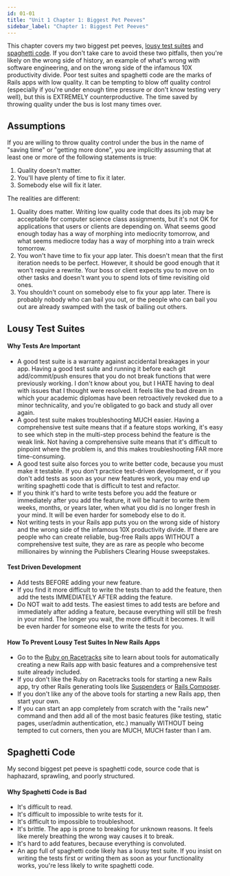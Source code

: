 ```yaml
---
id: 01-01
title: "Unit 1 Chapter 1: Biggest Pet Peeves"
sidebar_label: "Chapter 1: Biggest Pet Peeves"
---
```


This chapter covers my two biggest pet peeves, [lousy test suites](#lousy-test-suites) and [spaghetti code](#spaghetti-code).  If you don't take care to avoid these two pitfalls, then you're likely on the wrong side of history, an example of what's wrong with software engineering, and on the wrong side of the infamous 10X productivity divide.  Poor test suites and spaghetti code are the marks of Rails apps with low quality.  It can be tempting to blow off quality control (especially if you're under enough time pressure or don't know testing very well), but this is EXTREMELY counterproductive.  The time saved by throwing quality under the bus is lost many times over.

## Assumptions
If you are willing to throw quality control under the bus in the name of "saving time" or "getting more done", you are implicitly assuming that at least one or more of the following statements is true:
1. Quality doesn't matter.
2. You'll have plenty of time to fix it later.
3. Somebody else will fix it later.

The realities are different:
1.  Quality does matter.  Writing low quality code that does its job may be acceptable for computer science class assignments, but it's not OK for applications that users or clients are depending on.  What seems good enough today has a way of morphing into mediocrity tomorrow, and what seems mediocre today has a way of morphing into a train wreck tomorrow.
2.  You won't have time to fix your app later.  This doesn't mean that the first iteration needs to be perfect.  However, it should be good enough that it won't require a rewrite.  Your boss or client expects you to move on to other tasks and doesn't want you to spend lots of time revisiting old ones.
3.  You shouldn't count on somebody else to fix your app later.  There is probably nobody who can bail you out, or the people who can bail you out are already swamped with the task of bailing out others.

Lousy Test Suites
-----------------
#### Why Tests Are Important
* A good test suite is a warranty against accidental breakages in your app.  Having a good test suite and running it before each git add/commit/push ensures that you do not break functions that were previously working.  I don't know about you, but I HATE having to deal with issues that I thought were resolved.  It feels like the bad dream in which your academic diplomas have been retroactively revoked due to a minor technicality, and you're obligated to go back and study all over again.
* A good test suite makes troubleshooting MUCH easier.  Having a comprehensive test suite means that if a feature stops working, it's easy to see which step in the multi-step process behind the feature is the weak link.  Not having a comprehensive suite means that it's difficult to pinpoint where the problem is, and this makes troubleshooting FAR more time-consuming.
* A good test suite also forces you to write better code, because you must make it testable.  If you don't practice test-driven development, or if you don't add tests as soon as your new features work, you may end up writing spaghetti code that is difficult to test and refactor.
* If you think it's hard to write tests before you add the feature or immediately after you add the feature, it will be harder to write them weeks, months, or years later, when what you did is no longer fresh in your mind.  It will be even harder for somebody else to do it.
* Not writing tests in your Rails app puts you on the wrong side of history and the wrong side of the infamous 10X productivity divide.  If there are people who can create reliable, bug-free Rails apps WITHOUT a comprehensive test suite, they are as rare as people who become millionaires by winning the Publishers Clearing House sweepstakes.

#### Test Driven Development
* Add tests BEFORE adding your new feature.
* If you find it more difficult to write the tests than to add the feature, then add the tests IMMEDIATELY AFTER adding the feature.
* Do NOT wait to add tests.  The easiest times to add tests are before and immediately after adding a feature, because everything will still be fresh in your mind.  The longer you wait, the more difficult it becomes.  It will be even harder for someone else to write the tests for you.

#### How To Prevent Lousy Test Suites In New Rails Apps
* Go to the [Ruby on Racetracks](https://www.rubyonracetracks.com/) site to learn about tools for automatically creating a new Rails app with basic features and a comprehensive test suite already included.
* If you don't like the Ruby on Racetracks tools for starting a new Rails app, try other Rails generating tools like [Suspenders](https://github.com/thoughtbot/suspenders) or [Rails Composer](http://www.railscomposer.com/).
* If you don't like any of the above tools for starting a new Rails app, then start your own.
* If you can start an app completely from scratch with the "rails new" command and then add all of the most basic features  (like testing, static pages, user/admin authentication, etc.) manually WITHOUT being tempted to cut corners, then you are MUCH, MUCH faster than I am.

Spaghetti Code
--------------
My second biggest pet peeve is spaghetti code, source code that is haphazard, sprawling, and poorly structured.

#### Why Spaghetti Code is Bad
* It's difficult to read.
* It's difficult to impossible to write tests for it.
* It's difficult to impossible to troubleshoot.
* It's brittle.  The app is prone to breaking for unknown reasons.  It feels like merely breathing the wrong way causes it to break.
* It's hard to add features, because everything is convoluted.
* An app full of spaghetti code likely has a lousy test suite.  If you insist on writing the tests first or writing them as soon as your functionality works, you're less likely to write spaghetti code.

